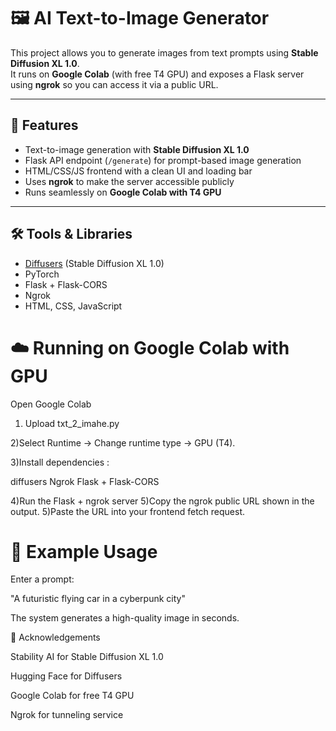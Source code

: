 # 🖼️ AI Text-to-Image Generator

This project allows you to generate images from text prompts using **Stable Diffusion XL 1.0**.  
It runs on **Google Colab** (with free T4 GPU) and exposes a Flask server using **ngrok** so you can access it via a public URL.

---

## 🚀 Features
- Text-to-image generation with **Stable Diffusion XL 1.0**
- Flask API endpoint (`/generate`) for prompt-based image generation
- HTML/CSS/JS frontend with a clean UI and loading bar
- Uses **ngrok** to make the server accessible publicly
- Runs seamlessly on **Google Colab with T4 GPU**

---

## 🛠️ Tools & Libraries
- [Diffusers](https://github.com/huggingface/diffusers) (Stable Diffusion XL 1.0)
- PyTorch
- Flask + Flask-CORS
- Ngrok
- HTML, CSS, JavaScript

# ☁️ Running on Google Colab with GPU

Open Google Colab

1) Upload txt_2_imahe.py

2)Select Runtime → Change runtime type → GPU (T4).

3)Install dependencies :

diffusers
Ngrok
Flask + Flask-CORS

4)Run the Flask + ngrok server
5)Copy the ngrok public URL shown in the output.
5)Paste the URL into your frontend fetch request.

# 🎨 Example Usage

Enter a prompt:

"A futuristic flying car in a cyberpunk city"


The system generates a high-quality image in seconds.

🙏 Acknowledgements

Stability AI
 for Stable Diffusion XL 1.0

Hugging Face
 for Diffusers

Google Colab for free T4 GPU

Ngrok for tunneling service
